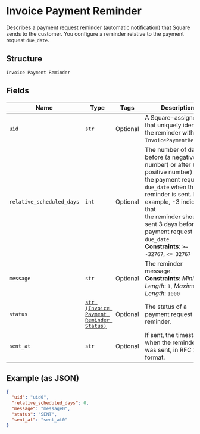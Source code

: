 
# Invoice Payment Reminder

Describes a payment request reminder (automatic notification) that Square sends
to the customer. You configure a reminder relative to the payment request
`due_date`.

## Structure

`Invoice Payment Reminder`

## Fields

| Name | Type | Tags | Description |
|  --- | --- | --- | --- |
| `uid` | `str` | Optional | A Square-assigned ID that uniquely identifies the reminder within the<br>`InvoicePaymentRequest`. |
| `relative_scheduled_days` | `int` | Optional | The number of days before (a negative number) or after (a positive number)<br>the payment request `due_date` when the reminder is sent. For example, -3 indicates that<br>the reminder should be sent 3 days before the payment request `due_date`.<br>**Constraints**: `>= -32767`, `<= 32767` |
| `message` | `str` | Optional | The reminder message.<br>**Constraints**: *Minimum Length*: `1`, *Maximum Length*: `1000` |
| `status` | [`str (Invoice Payment Reminder Status)`](../../doc/models/invoice-payment-reminder-status.md) | Optional | The status of a payment request reminder. |
| `sent_at` | `str` | Optional | If sent, the timestamp when the reminder was sent, in RFC 3339 format. |

## Example (as JSON)

```json
{
  "uid": "uid0",
  "relative_scheduled_days": 0,
  "message": "message0",
  "status": "SENT",
  "sent_at": "sent_at0"
}
```

